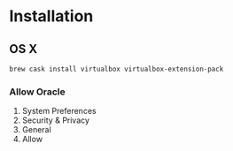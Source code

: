 # Installation

## OS X

```sh
brew cask install virtualbox virtualbox-extension-pack
```

### Allow Oracle

1.  System Preferences
2.  Security & Privacy
3.  General
4.  Allow
